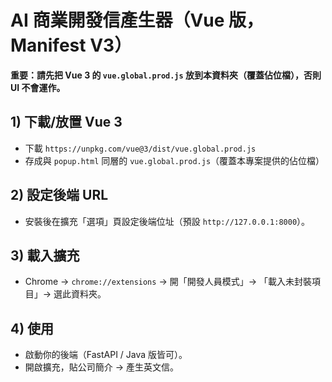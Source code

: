 # AI 商業開發信產生器（Vue 版，Manifest V3）
**重要：請先把 Vue 3 的 `vue.global.prod.js` 放到本資料夾（覆蓋佔位檔），否則 UI 不會運作。**

## 1) 下載/放置 Vue 3
- 下載 `https://unpkg.com/vue@3/dist/vue.global.prod.js`
- 存成與 `popup.html` 同層的 `vue.global.prod.js`（覆蓋本專案提供的佔位檔）

## 2) 設定後端 URL
- 安裝後在擴充「選項」頁設定後端位址（預設 `http://127.0.0.1:8000`）。

## 3) 載入擴充
- Chrome → `chrome://extensions` → 開「開發人員模式」→ 「載入未封裝項目」→ 選此資料夾。

## 4) 使用
- 啟動你的後端（FastAPI / Java 版皆可）。
- 開啟擴充，貼公司簡介 → 產生英文信。
